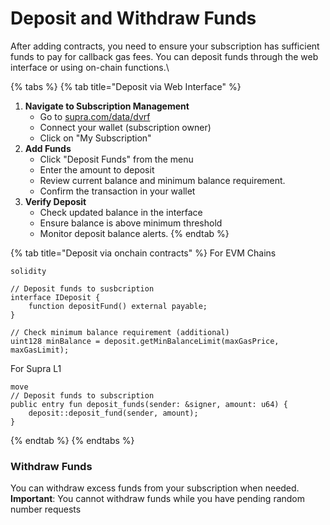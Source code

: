 # Deposit and Withdraw Funds

After adding contracts, you need to ensure your subscription has sufficient funds to pay for callback gas fees. You can deposit funds through the web interface or using on-chain functions.\


{% tabs %}
{% tab title="Deposit via Web Interface" %}
1. **Navigate to Subscription Management**
   * Go to [supra.com/data/dvrf](https://supra.com/data/dvrf)
   * Connect your wallet (subscription owner)
   * Click on "My Subscription"
2. **Add Funds**
   * Click "Deposit Funds" from the menu
   * Enter the amount to deposit
   * Review current balance and minimum balance requirement.&#x20;
   * Confirm the transaction in your wallet
3. **Verify Deposit**
   * Check updated balance in the interface
   * Ensure balance is above minimum threshold
   * Monitor deposit balance alerts.
{% endtab %}

{% tab title="Deposit via onchain contracts" %}
For EVM Chains

```solidity
solidity

// Deposit funds to susbcription
interface IDeposit {
    function depositFund() external payable;
}

// Check minimum balance requirement (additional)
uint128 minBalance = deposit.getMinBalanceLimit(maxGasPrice, maxGasLimit);
```

For Supra L1

```solidity
move
// Deposit funds to subscription
public entry fun deposit_funds(sender: &signer, amount: u64) {
    deposit::deposit_fund(sender, amount);
}

```
{% endtab %}
{% endtabs %}



### Withdraw Funds

You can withdraw excess funds from your subscription when needed. **Important**: You cannot withdraw funds while you have pending random number requests



####

####
